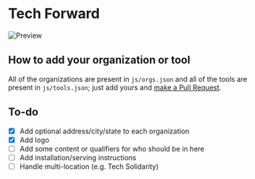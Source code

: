 # Tech Forward

![Preview](https://d3vv6lp55qjaqc.cloudfront.net/items/1L3H3i1E3K1o3u103z1G/Screen%20Shot%202017-01-25%20at%209.00.34%20AM.png)

## How to add your organization or tool

All of the organizations are present in `js/orgs.json` and all of the tools are present in `js/tools.json`; just add yours and [make a Pull Request](https://mattstauffer.co/blog/how-to-contribute-to-an-open-source-github-project-using-your-own-fork).

## To-do

* [x] Add optional address/city/state to each organization
* [x] Add logo
* [ ] Add some content or qualifiers for who should be in here
* [ ] Add installation/serving instructions
* [ ] Handle multi-location (e.g. Tech Solidarity)

